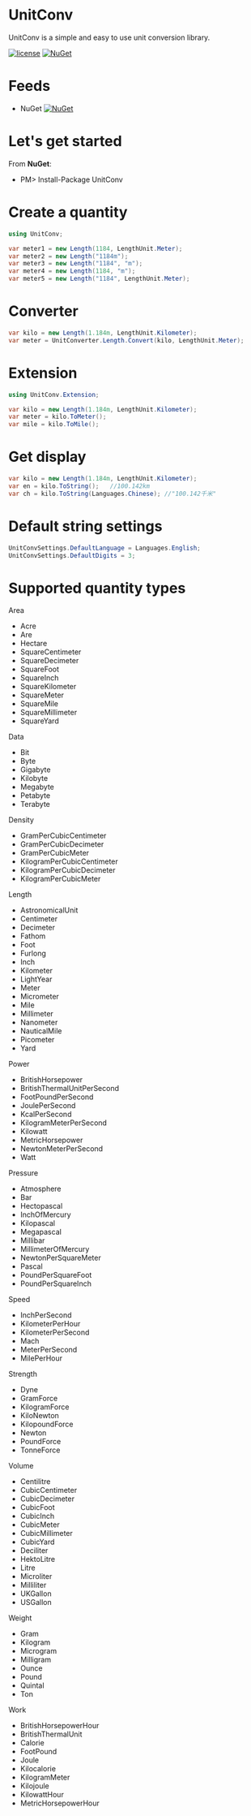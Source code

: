 # UnitConv
UnitConv is a simple and easy to use unit conversion library.
   
[![license](https://img.shields.io/github/license/rosen369/unitconv.svg)](https://github.com/Rosen369/UnitConv/blob/master/LICENSE)
[![NuGet](https://img.shields.io/nuget/dt/unitconv.svg)](https://www.nuget.org/packages?q=UnitConv)

# Feeds
* NuGet [![NuGet](https://img.shields.io/nuget/v/UnitConv.svg)](https://www.nuget.org/packages?q=UnitConv)

# Let's get started

From **NuGet**: 
* PM> Install-Package UnitConv

# Create a quantity

```c#
using UnitConv;

var meter1 = new Length(1184, LengthUnit.Meter);
var meter2 = new Length("1184m");
var meter3 = new Length("1184", "m");
var meter4 = new Length(1184, "m");
var meter5 = new Length("1184", LengthUnit.Meter);
```

# Converter

```c#
var kilo = new Length(1.184m, LengthUnit.Kilometer);
var meter = UnitConverter.Length.Convert(kilo, LengthUnit.Meter);
```

# Extension

```c#
using UnitConv.Extension;

var kilo = new Length(1.184m, LengthUnit.Kilometer);
var meter = kilo.ToMeter();
var mile = kilo.ToMile();
```

# Get display

```c#
var kilo = new Length(1.184m, LengthUnit.Kilometer);
var en = kilo.ToString();	//100.142km
var ch = kilo.ToString(Languages.Chinese); //"100.142千米"
```

# Default string settings
```c#
UnitConvSettings.DefaultLanguage = Languages.English;
UnitConvSettings.DefaultDigits = 3;
```

# Supported quantity types

Area
- Acre
- Are
- Hectare
- SquareCentimeter
- SquareDecimeter
- SquareFoot
- SquareInch
- SquareKilometer
- SquareMeter
- SquareMile
- SquareMillimeter
- SquareYard

Data
- Bit
- Byte
- Gigabyte
- Kilobyte
- Megabyte
- Petabyte
- Terabyte

Density
- GramPerCubicCentimeter
- GramPerCubicDecimeter
- GramPerCubicMeter
- KilogramPerCubicCentimeter
- KilogramPerCubicDecimeter
- KilogramPerCubicMeter

Length
- AstronomicalUnit
- Centimeter
- Decimeter
- Fathom
- Foot
- Furlong
- Inch
- Kilometer
- LightYear
- Meter
- Micrometer
- Mile
- Millimeter
- Nanometer
- NauticalMile
- Picometer
- Yard

Power
- BritishHorsepower
- BritishThermalUnitPerSecond
- FootPoundPerSecond
- JoulePerSecond
- KcalPerSecond
- KilogramMeterPerSecond
- Kilowatt
- MetricHorsepower
- NewtonMeterPerSecond
- Watt

Pressure
- Atmosphere
- Bar
- Hectopascal
- InchOfMercury
- Kilopascal
- Megapascal
- Millibar
- MillimeterOfMercury
- NewtonPerSquareMeter
- Pascal
- PoundPerSquareFoot
- PoundPerSquareInch

Speed
- InchPerSecond
- KilometerPerHour
- KilometerPerSecond
- Mach
- MeterPerSecond
- MilePerHour

Strength
- Dyne
- GramForce
- KilogramForce
- KiloNewton
- KilopoundForce
- Newton
- PoundForce
- TonneForce

Volume
- Centilitre
- CubicCentimeter
- CubicDecimeter
- CubicFoot
- CubicInch
- CubicMeter
- CubicMillimeter
- CubicYard
- Deciliter
- HektoLitre
- Litre
- Microliter
- Milliliter
- UKGallon
- USGallon

Weight
- Gram
- Kilogram
- Microgram
- Milligram
- Ounce
- Pound
- Quintal
- Ton

Work
- BritishHorsepowerHour
- BritishThermalUnit
- Calorie
- FootPound
- Joule
- Kilocalorie
- KilogramMeter
- Kilojoule
- KilowattHour
- MetricHorsepowerHour
